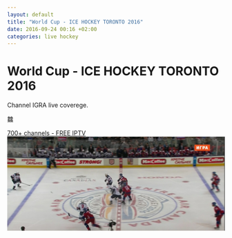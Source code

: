 ```yaml
---
layout: default
title: "World Cup - ICE HOCKEY TORONTO 2016"
date: 2016-09-24 00:16 +02:00
categories: live hockey
--- 
```

# World Cup - ICE HOCKEY TORONTO 2016
Channel IGRA live coverege.

䲜
<html>
<a href="https://abuseombudsman.github.io">700+ channels - FREE IPTV</a>
<a href="/images/worldcup.jpg"><img src="/images/worldcup.jpg" width="600"></a>
</html>
